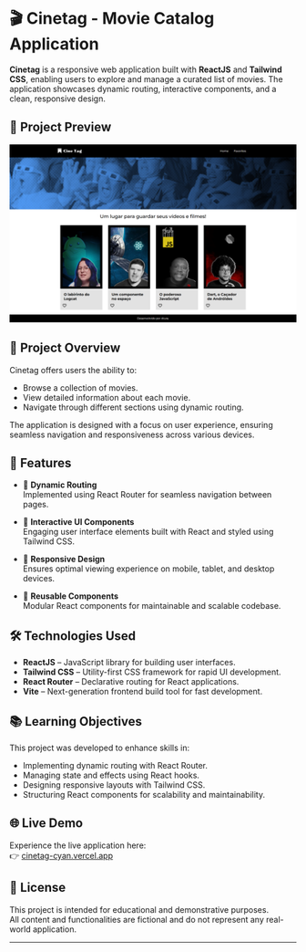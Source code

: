 # 🎬 Cinetag - Movie Catalog Application

**Cinetag** is a responsive web application built with **ReactJS** and **Tailwind CSS**, enabling users to explore and manage a curated list of movies. The application showcases dynamic routing, interactive components, and a clean, responsive design.

## 📸 Project Preview

![Cinetag Screenshot](./public/imagens/cinetag-fullpage.png)  


## 🚀 Project Overview

Cinetag offers users the ability to:

- Browse a collection of movies.
- View detailed information about each movie.
- Navigate through different sections using dynamic routing.

The application is designed with a focus on user experience, ensuring seamless navigation and responsiveness across various devices.

## 🌟 Features

- 🔄 **Dynamic Routing**  
  Implemented using React Router for seamless navigation between pages.

- 🎯 **Interactive UI Components**  
  Engaging user interface elements built with React and styled using Tailwind CSS.

- 📱 **Responsive Design**  
  Ensures optimal viewing experience on mobile, tablet, and desktop devices.

- 🧩 **Reusable Components**  
  Modular React components for maintainable and scalable codebase.

## 🛠️ Technologies Used

- **ReactJS** – JavaScript library for building user interfaces.
- **Tailwind CSS** – Utility-first CSS framework for rapid UI development.
- **React Router** – Declarative routing for React applications.
- **Vite** – Next-generation frontend build tool for fast development.

## 📚 Learning Objectives

This project was developed to enhance skills in:

- Implementing dynamic routing with React Router.
- Managing state and effects using React hooks.
- Designing responsive layouts with Tailwind CSS.
- Structuring React components for scalability and maintainability.

## 🌐 Live Demo

Experience the live application here:  
👉 [cinetag-cyan.vercel.app](https://cinetag-cyan.vercel.app/)

## 📄 License

This project is intended for educational and demonstrative purposes.  
All content and functionalities are fictional and do not represent any real-world application.

---

